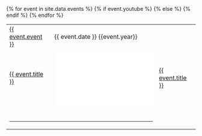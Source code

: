 ---
---
<style>

    </style>
<table class="eventtable">
    {% for event in site.data.events %}
    <tr>
        <td><a href="{{event.url}}">{{ event.event }}</a></td>
        <td>{{ event.date }} {{event.year}}</td>
    </tr>
    <tr>
            {% if event.youtube %}
        <td>
                <a href="{{ event.youtube }}">{{ event.title }}</a></td>
                <td><iframe width="262.5" height="147.75" src="{{ event.embed }}" frameborder="0" allow="accelerometer; clipboard-write; encrypted-media; gyroscope; picture-in-picture" allowfullscreen></iframe>
                </td>
            {% else %}
            <td colspan="2"><a href="{{ event.url }}">{{ event.title }}</a>
        </td>
            {% endif %}        
    </tr>
    <tr>
            <td colspan="2"> &nbsp; <hr /></td>
    </tr>
    {% endfor %}
</table>